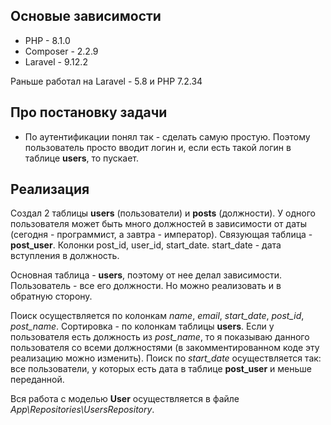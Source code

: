 ## Основые зависимости

-   PHP - 8.1.0
-   Composer - 2.2.9
-   Laravel - 9.12.2

Раньше работал на Laravel - 5.8 и PHP 7.2.34

## Про постановку задачи

-   По аутентификации понял так - сделать самую простую. Поэтому пользователь просто вводит логин и, если есть такой логин в таблице **users**, то пускает.

## Реализация

Создал 2 таблицы **users** (пользователи) и **posts** (должности). У одного пользователя может быть много должностей в зависимости от даты (сегодня - программист, а завтра - император). Связующая таблица - **post_user**. Колонки post_id, user_id, start_date. start_date - дата вступления в должность.

Основная таблица - **users**, поэтому от нее делал зависимости. Пользователь - все его должности. Но можно реализовать и в обратную сторону.

Поиск осуществляется по колонкам _name_, _email_, _start_date_, _post_id_, _post_name_. Сортировка - по колонкам таблицы **users**. Если у пользователя есть должность из _post_name_, то я показываю данного пользователя со всеми должностями (в закомментированном коде эту реализацию можно изменить). Поиск по _start_date_ осуществляется так: все пользователи, у которых есть дата в таблице **post_user** и меньше переданной.

Вся работа с моделью **User** осуществляется в файле _App\Repositories\UsersRepository_.
